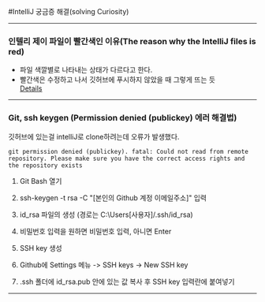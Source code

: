 #IntelliJ 궁금증 해결(solving Curiosity)
***

### 인텔리 제이 파일이 빨간색인 이유(The reason why the IntelliJ files is red)
  * 파일 색깔별로 나타내는 상태가 다르다고 한다.
  * 빨간색은 수정하고 나서 깃허브에 푸시하지 않았을 때 그렇게 뜨는 듯  
[Details](https://blog.naver.com/nestour/222501747152)
***
### Git, ssh keygen (Permission denied (publickey) 에러 해결법)

깃허브에 있는걸 intelliJ로 clone하려는데 오류가 발생했다.
```
git permission denied (publickey). fatal: Could not read from remote repository. Please make sure you have the correct access rights and the repository exists
```


1. Git Bash 열기


2. ssh-keygen -t rsa -C "[본인의 Github 계정 이메일주소]" 입력


3. id_rsa 파일의 생성 (경로는 C:\Users\[사용자]/.ssh/id_rsa)


4. 비밀번호 입력을 원하면 비밀번호 입력, 아니면 Enter


5. SSH key 생성


6. Github에 Settings 메뉴 -> SSH keys -> New SSH key


7. .ssh 폴더에 id_rsa.pub 안에 있는 값 복사 후 SSH key 입력란에 붙여넣기

***